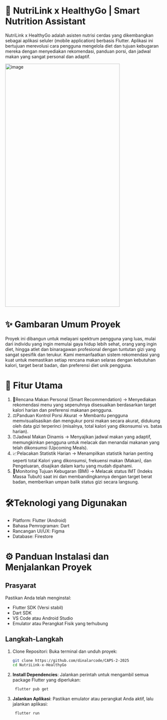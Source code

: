 # 🥗 NutriLink x HealthyGo | Smart Nutrition Assistant

NutriLink x HealthyGo adalah asisten nutrisi cerdas yang dikembangkan sebagai aplikasi seluler (mobile application) berbasis Flutter. Aplikasi ini bertujuan merevolusi cara pengguna mengelola diet dan tujuan kebugaran mereka dengan menyediakan rekomendasi, panduan porsi, dan jadwal makan yang sangat personal dan adaptif.

<img width="366" height="776" alt="image" src="https://github.com/user-attachments/assets/84324cce-47b7-4ffa-8038-cc1a2015990a" />

# ✨ Gambaran Umum Proyek
Proyek ini dibangun untuk melayani spektrum pengguna yang luas, mulai dari individu yang ingin memulai gaya hidup lebih sehat, orang yang ingin diet, hingga atlet dan binaragawan profesional dengan tuntutan gizi yang sangat spesifik dan terukur. Kami memanfaatkan sistem rekomendasi yang kuat untuk memastikan setiap rencana makan selaras dengan kebutuhan kalori, target berat badan, dan preferensi diet unik pengguna.

# 🚀 Fitur Utama
1. 🍴Rencana Makan Personal (Smart Recommendation) -> Menyediakan rekomendasi menu yang sepenuhnya disesuaikan berdasarkan target kalori harian dan preferensi makanan pengguna.
2. ⚖️Panduan Kontrol Porsi Akurat -> Membantu pengguna memvisualisasikan dan mengukur porsi makan secara akurat, didukung oleh data gizi terperinci (misalnya, total kalori yang dikonsumsi vs. batas harian).
3. ⏰Jadwal Makan Dinamis -> Menyajikan jadwal makan yang adaptif, memungkinkan pengguna untuk melacak dan menandai makanan yang telah dikonsumsi (Upcoming Meals).
4. 📈Pelacakan Statistik Harian -> Menampilkan statistik harian penting seperti total Kalori yang dikonsumsi, frekuensi makan (Makan), dan Pengeluaran, disajikan dalam kartu yang mudah dipahami.
5. 🎯Monitoring Tujuan Kebugaran (BMI) -> Melacak status IMT (Indeks Massa Tubuh) saat ini dan membandingkannya dengan target berat badan, memberikan umpan balik status gizi secara langsung.

# 🛠️Teknologi yang Digunakan
- Platform: Flutter (Android)
- Bahasa Pemrograman: Dart
- Rancangan UI/UX: Figma
- Database: Firestore

# ⚙️ Panduan Instalasi dan Menjalankan Proyek

## **Prasyarat**
Pastikan Anda telah menginstal:
- Flutter SDK (Versi stabil)
- Dart SDK
- VS Code atau Android Studio
- Emulator atau Perangkat Fisik yang terhubung

## **Langkah-Langkah**
1. Clone Repositori: Buka terminal dan unduh proyek:
   ```bash
   git clone https://github.com/dinalarcode/CAPS-2-2025
   cd NutriLink-x-HealthyGo
2. **Install Dependencies**: Jalankan perintah untuk mengambil semua package Flutter yang diperlukan:
   ```bash
    flutter pub get
3. **Jalankan Aplikasi**: Pastikan emulator atau perangkat Anda aktif, lalu jalankan aplikasi:
   ```bash
    flutter run
   ```







